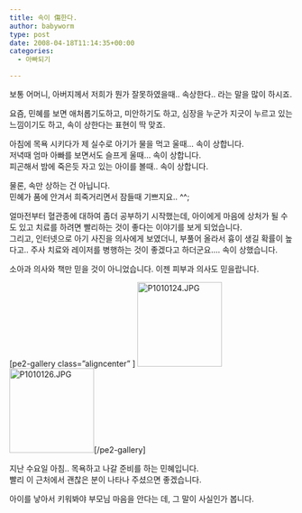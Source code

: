 ```yaml
---
title: 속이 傷한다.
author: babyworm
type: post
date: 2008-04-18T11:14:35+00:00
categories:
  - 아빠되기

---
```

보통 어머니, 아버지께서 저희가 뭔가 잘못하였을때.. 속상한다.. 라는 말을 많이 하시죠.

요즘, 민혜를 보면 애처롭기도하고, 미안하기도 하고, 심장을 누군가 지긋이 누르고 있는 느낌이기도 하고, 속이 상한다는 표현이 딱 맞죠.

아침에 목욕 시키다가 제 실수로 아기가 물을 먹고 울때&#8230; 속이 상합니다.  
저녁때 엄마 아빠를 보면서도 슬프게 울때&#8230; 속이 상합니다.  
피곤해서 밤에 죽은듯 자고 있는 아이를 볼때.. 속이 상합니다.

물론, 속만 상하는 건 아닙니다.  
민혜가 품에 안겨서 희죽거리면서 잠들때 기쁘지요.. ^^;

얼마전부터 혈관종에 대하여 좀더 공부하기 시작했는데, 아이에게 마음에 상처가 될 수도 있고 치료를 하려면 빨리하는 것이 좋다는 이야기를 보게 되었습니다.  
그리고, 인터넷으로 아기 사진을 의사에게 보였더니, 부풀어 올라서 흉이 생길 확률이 높다고.. 주사 치료와 레이저를 병행하는 것이 좋겠다고 하더군요&#8230;. 속이 상했습니다.

소아과 의사와 책만 믿을 것이 아니었습니다. 이젠 피부과 의사도 믿을랍니다.

[pe2-gallery class=&#8221;aligncenter&#8221; ] <a title="P1010124.JPG" href="https://i0.wp.com/lh4.ggpht.com/-_dkBTyNJMoU/SNnteFUmSYI/AAAAAAAAA_g/2IyD0ONUfMI/w1024/P1010124.JPG" rel="lightbox-4f93dfc6391f8"><img loading="lazy" decoding="async" class="alignright" title="P1010124.JPG" src="https://i0.wp.com/lh4.ggpht.com/-_dkBTyNJMoU/SNnteFUmSYI/AAAAAAAAA_g/2IyD0ONUfMI/s150-c/P1010124.JPG?resize=150%2C150" alt="P1010124.JPG" width="150" height="150" data-recalc-dims="1" /></a><a title="P1010126.JPG" href="https://i0.wp.com/lh4.ggpht.com/-VJBQnp0He8Y/SNnthAnemuI/AAAAAAAAA_o/dm4vyhpr284/w1024/P1010126.JPG" rel="lightbox-4f93dfc6391f8"><img loading="lazy" decoding="async" class="alignright" title="P1010126.JPG" src="https://i0.wp.com/lh4.ggpht.com/-VJBQnp0He8Y/SNnthAnemuI/AAAAAAAAA_o/dm4vyhpr284/s150-c/P1010126.JPG?resize=150%2C150" alt="P1010126.JPG" width="150" height="150" data-recalc-dims="1" /></a>[/pe2-gallery]

지난 수요일 아침.. 목욕하고 나갈 준비를 하는 민혜입니다.  
빨리 이 근처에서 괜찮은 분이 나타나 주셨으면 좋겠습니다.

아이를 낳아서 키워봐야 부모님 마음을 안다는 데, 그 말이 사실인가 봅니다.
